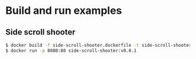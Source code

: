 # Build and run examples

## Side scroll shooter

```sh
$ docker build -f side-scroll-shooter.dockerfile -t side-scroll-shooter:v0.0.1 .
$ docker run -p 8080:80 side-scroll-shooter:v0.0.1
```
